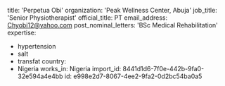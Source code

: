 title: 'Perpetua Obi'
organization: 'Peak Wellness Center, Abuja'
job_title: 'Senior Physiotherapist'
official_title: PT
email_address: Chyobi12@yahoo.com
post_nominal_letters: 'BSc Medical Rehabilitation'
expertise:
  - hypertension
  - salt
  - transfat
country:
  - Nigeria
works_in: Nigeria
import_id: 8441d1d6-7f0e-442b-9fa0-32e594a4e4bb
id: e998e2d7-8067-4ee2-9fa2-0d2bc54ba0a5
